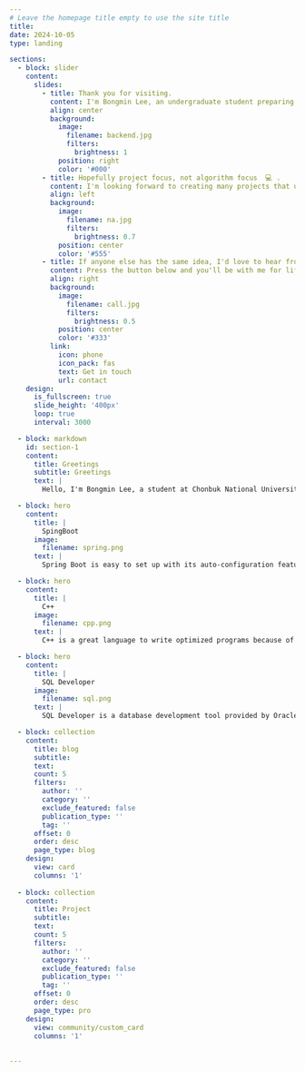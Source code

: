 ```yaml
---
# Leave the homepage title empty to use the site title
title:
date: 2024-10-05
type: landing

sections:
  - block: slider
    content:
      slides:
        - title: Thank you for visiting.
          content: I'm Bongmin Lee, an undergraduate student preparing to become a backend developer.
          align: center
          background:
            image:
              filename: backend.jpg
              filters:
                brightness: 1
            position: right
            color: '#000'
        - title: Hopefully project focus, not algorithm focus  💻 .
          content: I'm looking forward to creating many projects that utilize open source.
          align: left
          background:
            image:
              filename: na.jpg
              filters:
                brightness: 0.7
            position: center
            color: '#555'
        - title: If anyone else has the same idea, I'd love to hear from you.
          content: Press the button below and you'll be with me for life...
          align: right
          background:
            image:
              filename: call.jpg
              filters:
                brightness: 0.5
            position: center
            color: '#333'
          link:
            icon: phone
            icon_pack: fas
            text: Get in touch
            url: contact
    design:
      is_fullscreen: true
      slide_height: '400px'
      loop: true
      interval: 3000

  - block: markdown
    id: section-1
    content:
      title: Greetings
      subtitle: Greetings
      text: |
        Hello, I'm Bongmin Lee, a student at Chonbuk National University. I am currently studying Spring Boot and networking, and my favorite language is C++. I apologize for not being able to upload the project code due to USB issue. I will upload them as soon as possible.

  - block: hero
    content:
      title: |
        SpingBoot 
      image:
        filename: spring.png
      text: |
        Spring Boot is easy to set up with its auto-configuration features, easy to deploy with its built-in web server, and is well-suited for developing microservice architectures and supported by a large community.

  - block: hero
    content:
      title: |
        C++ 
      image:
        filename: cpp.png
      text: |
        C++ is a great language to write optimized programs because of its high performance and memory control.  

  - block: hero
    content:
      title: |
        SQL Developer
      image:
        filename: sql.png
      text: |
        SQL Developer is a database development tool provided by Oracle that makes it easy to work with SQL, PL/SQL. It provides the ability to run SQL queries, manage database objects, debugging features, and more, making it useful for database developers and administrators.

  - block: collection
    content:
      title: blog
      subtitle:
      text:
      count: 5
      filters:
        author: ''
        category: ''
        exclude_featured: false
        publication_type: ''
        tag: ''
      offset: 0
      order: desc
      page_type: blog
    design:
      view: card
      columns: '1'   
      
  - block: collection
    content:
      title: Project
      subtitle:
      text:
      count: 5
      filters:
        author: ''
        category: ''
        exclude_featured: false
        publication_type: ''
        tag: ''
      offset: 0
      order: desc
      page_type: pro
    design:
      view: community/custom_card
      columns: '1'    
      
       
---
```

